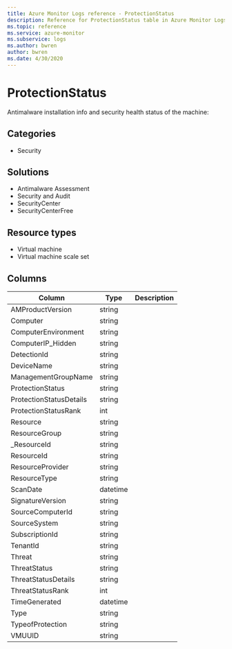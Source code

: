 ```yaml
---
title: Azure Monitor Logs reference - ProtectionStatus
description: Reference for ProtectionStatus table in Azure Monitor Logs.
ms.topic: reference
ms.service: azure-monitor
ms.subservice: logs
ms.author: bwren
author: bwren
ms.date: 4/30/2020
---
```


# ProtectionStatus

 Antimalware installation info and security health status of the machine:

## Categories

- Security
## Solutions

- Antimalware Assessment
- Security and Audit
- SecurityCenter
- SecurityCenterFree
## Resource types

- Virtual machine
- Virtual machine scale set




## Columns

|Column|Type|Description|
|---|---|---|
|AMProductVersion|string||
|Computer|string||
|ComputerEnvironment|string||
|ComputerIP_Hidden|string||
|DetectionId|string||
|DeviceName|string||
|ManagementGroupName|string||
|ProtectionStatus|string||
|ProtectionStatusDetails|string||
|ProtectionStatusRank|int||
|Resource|string||
|ResourceGroup|string||
|_ResourceId|string||
|ResourceId|string||
|ResourceProvider|string||
|ResourceType|string||
|ScanDate|datetime||
|SignatureVersion|string||
|SourceComputerId|string||
|SourceSystem|string||
|SubscriptionId|string||
|TenantId|string||
|Threat|string||
|ThreatStatus|string||
|ThreatStatusDetails|string||
|ThreatStatusRank|int||
|TimeGenerated|datetime||
|Type|string||
|TypeofProtection|string||
|VMUUID|string||
